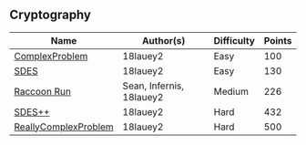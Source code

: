 ## Cryptography

| Name                                           | Author(s)                | Difficulty | Points |
| ---------------------------------------------- | ------------------------ | ---------- | ------ |
| [ComplexProblem](complex-problem)              | 18lauey2                 | Easy       | 100    |
| [SDES](sdes)                                   | 18lauey2                 | Easy       | 130    |
| [Raccoon Run](raccoon-run)                     | Sean, Infernis, 18lauey2 | Medium     | 226    |
| [SDES++](sdes-plus-plus)                       | 18lauey2                 | Hard       | 432    |
| [ReallyComplexProblem](really-complex-problem) | 18lauey2                 | Hard       | 500    |
